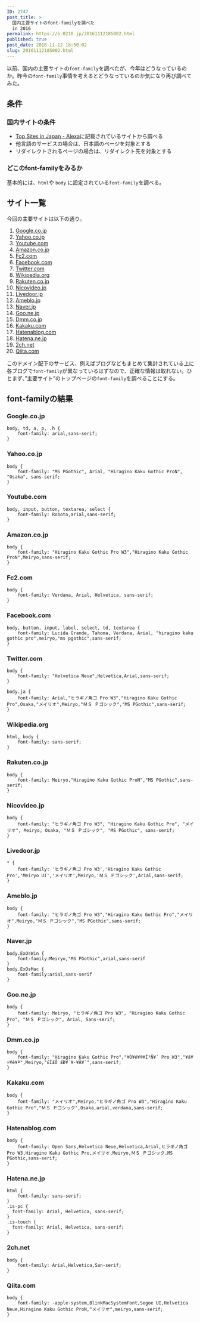 ```yaml
---
ID: 2747
post_title: >
  国内主要サイトのfont-familyを調べた
  in 2016
permalink: https://b.0218.jp/20161112185002.html
published: true
post_date: 2016-11-12 18:50:02
slug: 20161112185002.html
---
```

以前、国内の主要サイトの<code>font-family</code>を調べたが、今年はどうなっているのか。昨今の<code>font-family</code>事情を考えるとどうなっているのか気になり再び調べてみた。

<!--more-->

<h2>条件</h2>

<h3>国内サイトの条件</h3>

<ul>
<li><a href="http://www.alexa.com/topsites/countries/JP">Top Sites in Japan - Alexa</a>に記載されているサイトから調べる</li>
<li>他言語のサービスの場合は、日本語のページを対象とする</li>
<li>リダイレクトされるページの場合は、リダイレクト先を対象とする</li>
</ul>

<h3>どこのfont-familyをみるか</h3>

基本的には、<code>html</code>や <code>body</code> に設定されている<code>font-family</code>を調べる。

<h2>サイト一覧</h2>

今回の主要サイトは以下の通り。

<ol>
<li><a href="//Google.co.jp">Google.co.jp</a></li>
<li><a href="http://Yahoo.co.jp">Yahoo.co.jp</a></li>
<li><a href="//Youtube.com">Youtube.com</a></li>
<li><a href="//Amazon.co.jp">Amazon.co.jp</a></li>
<li><a href="http://Fc2.com">Fc2.com</a></li>
<li><a href="//Facebook.com">Facebook.com</a></li>
<li><a href="//Twitter.com">Twitter.com</a></li>
<li><a href="//Wikipedia.org">Wikipedia.org</a></li>
<li><a href="http://Rakuten.co.jp">Rakuten.co.jp</a></li>
<li><a href="http://Nicovideo.jp">Nicovideo.jp</a></li>
<li><a href="http://Livedoor.jp">Livedoor.jp</a></li>
<li><a href="http://Ameblo.jp">Ameblo.jp</a></li>
<li><a href="http://Naver.jp">Naver.jp</a></li>
<li><a href="http://Goo.ne.jp">Goo.ne.jp</a></li>
<li><a href="http://Dmm.co.jp">Dmm.co.jp</a></li>
<li><a href="http://Kakaku.com">Kakaku.com</a></li>
<li><a href="http://Hatenablog.com">Hatenablog.com</a></li>
<li><a href="//Hatena.ne.jp">Hatena.ne.jp</a></li>
<li><a href="http://2ch.net">2ch.net</a></li>
<li><a href="//Qiita.com">Qiita.com</a></li>
</ol>

このドメイン配下のサービス、例えばブログなどもまとめて集計されている上に各ブログで<code>font-family</code>が異なっているはずなので、正確な情報は取れない。ひとまず、”主要サイト”のトップページの<code>font-family</code>を調べることにする。

<h2>font-familyの結果</h2>

<h3>Google.co.jp</h3>

<pre><code class="language-css">body, td, a, p, .h {
    font-family: arial,sans-serif;
}
</code></pre>

<h3>Yahoo.co.jp</h3>

<pre><code class="language-css">body {
    font-family: "MS PGothic", Arial, "Hiragino Kaku Gothic ProN", "Osaka", sans-serif;
}
</code></pre>

<h3>Youtube.com</h3>

<pre><code class="language-css">body, input, button, textarea, select {
    font-family: Roboto,arial,sans-serif;
}
</code></pre>

<h3>Amazon.co.jp</h3>

<pre><code class="language-css">body {
    font-family: "Hiragino Kaku Gothic Pro W3","Hiragino Kaku Gothic ProN",Meiryo,sans-serif;
}
</code></pre>

<h3>Fc2.com</h3>

<pre><code class="language-css">body {
    font-family: Verdana, Arial, Helvetica, sans-serif;
}
</code></pre>

<h3>Facebook.com</h3>

<pre><code class="language-css">body, button, input, label, select, td, textarea {
    font-family: Lucida Grande, Tahoma, Verdana, Arial, "hiragino kaku gothic pro",meiryo,"ms pgothic",sans-serif;
}
</code></pre>

<h3>Twitter.com</h3>

<pre><code class="language-css">body {
    font-family: "Helvetica Neue",Helvetica,Arial,sans-serif;
}

body.ja {
    font-family: Arial,"ヒラギノ角ゴ Pro W3","Hiragino Kaku Gothic Pro",Osaka,"メイリオ",Meiryo,"ＭＳ Ｐゴシック","MS PGothic",sans-serif;
}
</code></pre>

<h3>Wikipedia.org</h3>

<pre><code class="language-css">html, body {
    font-family: sans-serif;
}
</code></pre>

<h3>Rakuten.co.jp</h3>

<pre><code class="language-css">body {
    font-family: Meiryo,"Hiragino Kaku Gothic ProN","MS PGothic",sans-serif;
}
</code></pre>

<h3>Nicovideo.jp</h3>

<pre><code class="language-css">body {
    font-family: "ヒラギノ角ゴ Pro W3", "Hiragino Kaku Gothic Pro", "メイリオ", Meiryo, Osaka, "ＭＳ Ｐゴシック", "MS PGothic", sans-serif;
}
</code></pre>

<h3>Livedoor.jp</h3>

<pre><code class="language-css">* {
    font-family: 'ヒラギノ角ゴ Pro W3','Hiragino Kaku Gothic Pro','Meiryo UI','メイリオ',Meiryo,'ＭＳ Ｐゴシック',Arial,sans-serif;
}
</code></pre>

<h3>Ameblo.jp</h3>

<pre><code class="language-css">body {
    font-family: "ヒラギノ角ゴ Pro W3","Hiragino Kaku Gothic Pro","メイリオ",Meiryo,"ＭＳ Ｐゴシック","MS PGothic",sans-serif;
}
</code></pre>

<h3>Naver.jp</h3>

<pre><code class="language-css">body.ExOsWin {
    font-family:Meiryo,"MS PGothic",arial,sans-serif
}
body.ExOsMac {
    font-family:arial,sans-serif
}
</code></pre>

<h3>Goo.ne.jp</h3>

<pre><code class="language-css">body {
    font-family: Meiryo, "ヒラギノ角ゴ Pro W3", "Hiragino Kaku Gothic Pro", "ＭＳ Ｐゴシック", Arial, Sans-serif;
}
</code></pre>

<h3>Dmm.co.jp</h3>

<pre><code class="language-css">body {
    font-family: "Hiragino Kaku Gothic Pro","¥Ò¥é¥®¥Î³Ñ¥´ Pro W3","¥á¥¤¥ê¥ª",Meiryo,"£Í£Ó £Ð¥´¥·¥Ã¥¯",sans-serif;
}
</code></pre>

<h3>Kakaku.com</h3>

<pre><code class="language-css">body {
    font-family: "メイリオ",Meiryo,"ヒラギノ角ゴ Pro W3","Hiragino Kaku Gothic Pro","ＭＳ Ｐゴシック",Osaka,arial,verdana,sans-serif;
}
</code></pre>

<h3>Hatenablog.com</h3>

<pre><code class="language-css">body {
    font-family: Open Sans,Helvetica Neue,Helvetica,Arial,ヒラギノ角ゴ Pro W3,Hiragino Kaku Gothic Pro,メイリオ,Meiryo,ＭＳ Ｐゴシック,MS PGothic,sans-serif;
}
</code></pre>

<h3>Hatena.ne.jp</h3>

<pre><code class="language-css">html {
    font-family: sans-serif;
}
.is-pc {
  font-family: Arial, Helvetica, sans-serif;
}
.is-touch {
  font-family: Arial, Helvetica, sans-serif;
}
</code></pre>

<h3>2ch.net</h3>

<pre><code class="language-css">body {
    font-family: Arial,Helvetica,San-serif;
}
</code></pre>

<h3>Qiita.com</h3>

<pre><code class="language-css">body {
    font-family: -apple-system,BlinkMacSystemFont,Segoe UI,Helvetica Neue,Hiragino Kaku Gothic ProN,"メイリオ",meiryo,sans-serif;
}
</code></pre>